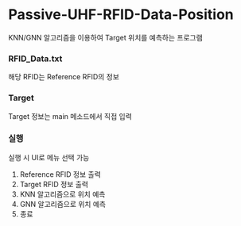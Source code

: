 # Passive-UHF-RFID-Data-Position
KNN/GNN 알고리즘을 이용하여 Target 위치를 예측하는 프로그램
### RFID_Data.txt
해당 RFID는 Reference RFID의 정보
### Target
Target 정보는 main 메소드에서 직접 입력
### 실행
실행 시 UI로 메뉴 선택 가능   
1. Reference RFID 정보 출력
2. Target RFID 정보 출력
3. KNN 알고리즘으로 위치 예측
4. GNN 알고리즘으로 위치 예측
5. 종료
